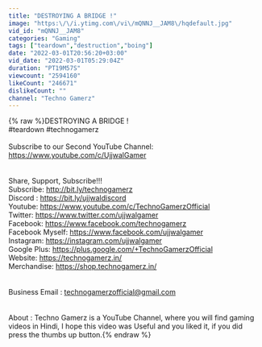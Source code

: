 ```yaml
---
title: "DESTROYING A BRIDGE !"
image: "https:\/\/i.ytimg.com\/vi\/mQNNJ__JAM8\/hqdefault.jpg"
vid_id: "mQNNJ__JAM8"
categories: "Gaming"
tags: ["teardown","destruction","boing"]
date: "2022-03-01T20:56:20+03:00"
vid_date: "2022-03-01T05:29:04Z"
duration: "PT19M57S"
viewcount: "2594160"
likeCount: "246671"
dislikeCount: ""
channel: "Techno Gamerz"
---
```

{% raw %}DESTROYING A BRIDGE !<br />#teardown #technogamerz<br /><br />Subscribe to our Second YouTube Channel: <a rel="nofollow" target="blank" href="https://www.youtube.com/c/UjjwalGamer">https://www.youtube.com/c/UjjwalGamer</a><br /><br /><br />Share, Support, Subscribe!!!<br />Subscribe: <a rel="nofollow" target="blank" href="http://bit.ly/technogamerz">http://bit.ly/technogamerz</a><br />Discord : <a rel="nofollow" target="blank" href="https://bit.ly/ujjwaldiscord">https://bit.ly/ujjwaldiscord</a><br />Youtube: <a rel="nofollow" target="blank" href="https://www.youtube.com/c/TechnoGamerzOfficial">https://www.youtube.com/c/TechnoGamerzOfficial</a><br />Twitter:  <a rel="nofollow" target="blank" href="https://www.twitter.com/ujjwalgamer">https://www.twitter.com/ujjwalgamer</a><br />Facebook: <a rel="nofollow" target="blank" href="https://www.facebook.com/technogamerz">https://www.facebook.com/technogamerz</a><br />Facebook Myself: <a rel="nofollow" target="blank" href="https://www.facebook.com/ujjwalgamer">https://www.facebook.com/ujjwalgamer</a><br />Instagram: <a rel="nofollow" target="blank" href="https://instagram.com/ujjwalgamer">https://instagram.com/ujjwalgamer</a><br />Google Plus: <a rel="nofollow" target="blank" href="https://plus.google.com/+TechnoGamerzOfficial">https://plus.google.com/+TechnoGamerzOfficial</a><br />Website: <a rel="nofollow" target="blank" href="https://technogamerz.in/">https://technogamerz.in/</a><br />Merchandise: <a rel="nofollow" target="blank" href="https://shop.technogamerz.in/">https://shop.technogamerz.in/</a><br /><br /><br />Business Email : technogamerzofficial@gmail.com<br /><br /><br />About : Techno Gamerz is a YouTube Channel, where you will find gaming videos in Hindi, I hope this video was Useful and you liked it, if you did press the thumbs up button.{% endraw %}
